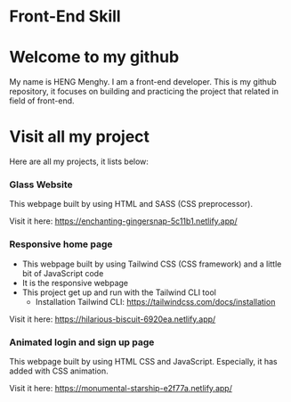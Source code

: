 # Front-End Skill            

# Welcome to my github
   My name is HENG Menghy. I am a front-end developer.
   This is my github repository, it focuses on building and practicing the project that related in field of front-end.

# Visit all my project
   Here are all my projects, it lists below:
   
   ### Glass Website
   This webpage built by using HTML and SASS (CSS preprocessor).
       
   Visit it here: https://enchanting-gingersnap-5c11b1.netlify.app/
   
   ### Responsive home page
   - This webpage built by using Tailwind CSS (CSS framework) and a little bit of JavaScript code
   - It is the responsive webpage
   - This project get up and run with the Tailwind CLI tool
     - Installation Tailwind CLI: https://tailwindcss.com/docs/installation
       
   Visit it here: https://hilarious-biscuit-6920ea.netlify.app/

   ### Animated login and sign up page
   This webpage built by using HTML CSS and JavaScript. Especially, it has added with CSS animation.

   Visit it here: https://monumental-starship-e2f77a.netlify.app/
  
